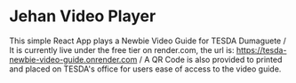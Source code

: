 # Jehan Video Player
This simple React App plays a Newbie Video Guide for TESDA Dumaguete
/
It is currently live under the free tier on render.com, the url is: https://tesda-newbie-video-guide.onrender.com
/
A QR Code is also provided to printed and placed on TESDA's office for users ease of access to the video guide.